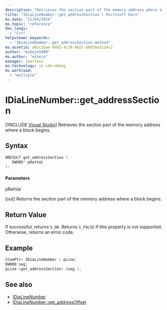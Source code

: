 ```yaml
---
description: "Retrieves the section part of the memory address where a block begins."
title: "IDiaLineNumber::get_addressSection | Microsoft Docs"
ms.date: "11/04/2016"
ms.topic: "reference"
dev_langs:
  - "C++"
helpviewer_keywords:
  - "IDiaLineNumber::get_addressSection method"
ms.assetid: a01c1bae-04b2-4c30-8621-60939a3124c2
author: "mikejo5000"
ms.author: "mikejo"
manager: jmartens
ms.technology: vs-ide-debug
ms.workload:
  - "multiple"
---
```

# IDiaLineNumber::get_addressSection

 [!INCLUDE [Visual Studio](~/includes/applies-to-version/vs-not-mac.md)]
Retrieves the section part of the memory address where a block begins.

## Syntax

```C++
HRESULT get_addressSection ( 
   DWORD* pRetVal
);
```

#### Parameters
 pRetVal

[out] Returns the section part of the memory address where a block begins.

## Return Value
 If successful, returns `S_OK`. Returns `S_FALSE` if this property is not supported. Otherwise, returns an error code.

## Example

```C++
CComPtr< IDiaLineNumber > pLine;
DWORD seg;
pLine->get_addressSection( &seg );
```

## See also
- [IDiaLineNumber](../../debugger/debug-interface-access/idialinenumber.md)
- [IDiaLineNumber::get_addressOffset](../../debugger/debug-interface-access/idialinenumber-get-addressoffset.md)
